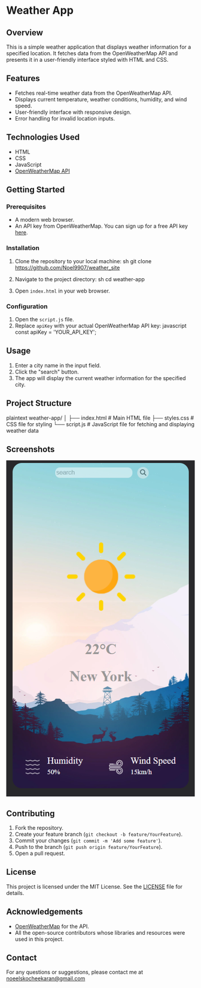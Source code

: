 # Weather App

## Overview
This is a simple weather application that displays weather information for a specified location. It fetches data from the OpenWeatherMap API and presents it in a user-friendly interface styled with HTML and CSS.

## Features
- Fetches real-time weather data from the OpenWeatherMap API.
- Displays current temperature, weather conditions, humidity, and wind speed.
- User-friendly interface with responsive design.
- Error handling for invalid location inputs.

## Technologies Used
- HTML
- CSS
- JavaScript
- [OpenWeatherMap API](https://openweathermap.org/api)

## Getting Started

### Prerequisites
- A modern web browser.
- An API key from OpenWeatherMap. You can sign up for a free API key [here](https://home.openweathermap.org/users/sign_up).

### Installation
1. Clone the repository to your local machine:
    sh
    git clone https://github.com/Noel9907/weather_site
    
2. Navigate to the project directory:
    sh
    cd weather-app
    
3. Open `index.html` in your web browser.

### Configuration
1. Open the `script.js` file.
2. Replace `apiKey` with your actual OpenWeatherMap API key:
    javascript
    const apiKey = 'YOUR_API_KEY';
    

## Usage
1. Enter a city name in the input field.
2. Click the "search" button.
3. The app will display the current weather information for the specified city.

## Project Structure
plaintext
weather-app/
│
├── index.html        # Main HTML file
├── styles.css        # CSS file for styling
└── script.js         # JavaScript file for fetching and displaying weather data


## Screenshots
![Weather App Screenshot](https://github.com/Noel9907/weather_site/blob/main/images/Screenshot.png)

## Contributing
1. Fork the repository.
2. Create your feature branch (`git checkout -b feature/YourFeature`).
3. Commit your changes (`git commit -m 'Add some feature'`).
4. Push to the branch (`git push origin feature/YourFeature`).
5. Open a pull request.

## License
This project is licensed under the MIT License. See the [LICENSE](https://github.com/Noel9907/weather_site/blob/main/LICENSE) file for details.

## Acknowledgements
- [OpenWeatherMap](https://openweathermap.org/) for the API.
- All the open-source contributors whose libraries and resources were used in this project.

## Contact
For any questions or suggestions, please contact me at noeelskocheekaran@gmail.com

